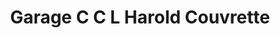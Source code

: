 ---
title: "Garage C C L Harold Couvrette"
url: /shawinigan/garage-c-c-l-harold-couvrette/
shop: Autowerkstatt
---
